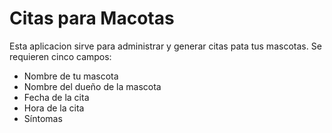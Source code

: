 # Citas para Macotas

Esta aplicacion sirve para administrar y generar citas pata tus mascotas.
Se requieren cinco campos:
* Nombre de tu mascota
* Nombre del dueño de la mascota
* Fecha de la cita
* Hora de la cita
* Síntomas